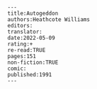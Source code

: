 
    ---
    title:Autogeddon
    authors:Heathcote Williams
    editors:
    translator:
    date:2022-05-09
    rating:+
    re-read:TRUE
    pages:151
    non-fiction:TRUE
    comic:
    published:1991
    ---

    